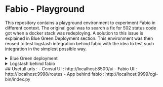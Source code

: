 # Fabio - Playground

This repository contains a playground environment to experiment Fabio in different context.
The original goal was to search a fix for 502 status code got when a docker stack was redeploying. A solution to this issue is explained in Blue Green Deployment section.
This environment was then reused to test logstash integration behind fabio with the idea to test such integration in the simplest possible way.

<details>
  <summary>Blue Green deployment</summary>
## Blue Green deployment

As stated in the introduction, we were facing 502 status codes when redeploying a docker stack behind fabio. We rapidly identified that it came from the fact that consul healthcheck weren't updated when the deployment occcurred. 
I oppenned an issue https://github.com/fabiolb/fabio/issues/578 on fabio repository and then studied the implementation of the solution in this repository.
The simplest solution in our case would be to unregister the service from consul when receiving a SIGTERM.

An implementation of this solution can be found here : [/demo-app/start.sh](/demo-app/start.sh)

```
#!/bin/sh

set -x

./envsubst < consul-register.json > consul.json
curl -X PUT -d @consul.json http://$CONSUL:8500/v1/agent/service/register -v

pid=0

term_handler() {
  if [ $pid -ne 0 ]; then
    curl -X PUT http://$CONSUL:8500/v1/agent/service/deregister/python-test-${HOSTNAME} -v
    sleep 1 # wait for last requests to be processed - should definitely find a better way, indeed if treatment is longer it will still end up with 502 in extrem cases
    # we should tail access log and applicative logs and watch if something is happenning on the container, then wait for last access log entry
    kill -SIGTERM "$pid"
    wait "$pid"
  fi
  exit 143; # 128 + 15 -- SIGTERM
}

trap "kill ${!}; term_handler" 15
START_YOUR_APP_HERE_IN_BACKGROUD &
pid="$!"

#tail -F app.log
# wait forever
while true
do
  tail -f /dev/null & wait ${!}

```

### Components

 - Developement consul cluster of 3 dockerized nodes
 - A single dockerized fabio node
 - 3 applicative nodes registered in consul
 - A monitoring script to check behavior of the application, it will send a notification if the application respond with a status code >= 500

### Steps to run the experiment

Steps :

 - create docker network : ./create-network.sh
 - Start consul : ./consul-cluster-start.sh
 - Start fabio : ./fabio-start.sh
 - build python demo app : docker build -t python-app demo-app
 - Run the app : ./app-start.sh
 - Run the monitoring script : ./app-monitor.sh
</details>
<details>
<summary>Logstash behind fabio</summary>
## Logstash behind fabio

### Components
 - Developement consul cluster of 3 dockerized nodes
 - A single dockerized fabio node
 - A developement single node dockerized elasticsearch 
 - A dockerized Kibana 
 - 3 logstash nodes
 - A dockerized filebeat throwing its logs through fabio to logstash 

### Steps

 - create docker network : ./create-network.sh
 - Start consul : ./consul-cluster-start.sh
 - Start fabio : ./fabio-start.sh
 - Start elasticsearch : ./elasticseach-start.sh
 - Start kibana (it can take some time to start) :  ./kibana-start.sh
 - If kibana respond with 403 status codes : 
    - In dev tools run the two following commands :
```
PUT /_cluster/settings
{
"persistent" : {
"cluster.routing.allocation.disk.threshold_enabled" : false
}
}

PUT .kibana/_settings
{
"index": {
"blocks": {
"read_only_allow_delete": false
}
}
}
```
 - Build logstash : docker build -t logstash-consul logstash
 - Start logstash (it can take some time to start) : ./logstash-start.sh
 - Start filebeat : ./filebeat-start.sh
 	- It will bring you in the container once started. Type the following command :
	- ./filebeat -c filebeat.yml &
	- You then can check if filebeat can communicate with logstash (through fabio) by running : tail -f logs/filebeat
        - if everything goes well you should retrieve filebeat logs in elasticsearch and watch them coming from kibana as well.
</details>
## Usefull urls : 
 - Consul UI : http://localhost:8500/ui
 - Fabio UI : http://localhost:9998/routes
 - App behind fabio : http://localhost:9999/cgi-bin/index.py
